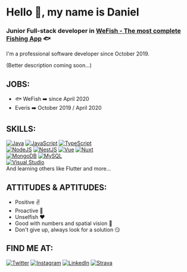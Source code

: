 # Hello 👋, my name is Daniel 
### Junior Full-stack developer in [WeFish - The most complete Fishing App](https://wefish.app/) 🐟

I'm a professional software developer since October 2019.

(Better description coming soon...)

## JOBS:
- 🐟 WeFish ➡️ since April 2020
- Everis ➡️ October 2019 / April 2020

## SKILLS:
[![Java](https://img.shields.io/badge/Java-007396?style=for-the-badge&logo=java&logoColor=white&labelColor=101010)]()
[![JavaScript](https://img.shields.io/badge/JavaScript-F7DF1E?style=for-the-badge&logo=javascript&logoColor=white&labelColor=101010)]()
[![TypeScript](https://img.shields.io/badge/TypeScript-0B1DFF?style=for-the-badge&logo=typescript&logoColor=white&labelColor=101010)]()
</br>
[![NodeJS](https://img.shields.io/badge/Node.JS-339933?style=for-the-badge&logo=node.js&logoColor=white&labelColor=101010)]()
[![NestJS](https://img.shields.io/badge/NestJS-FC0000?style=for-the-badge&logo=nestjs&logoColor=white&labelColor=101010)]()
[![Vue](https://img.shields.io/badge/Vue-4fc08d?style=for-the-badge&logo=vue.js&logoColor=white&labelColor=101010)]()
[![Nuxt](https://img.shields.io/badge/Nuxt-00c58e?style=for-the-badge&logo=nuxt.js&logoColor=white&labelColor=101010)]()
</br>
[![MongoDB](https://img.shields.io/badge/MongoDB-47A248?style=for-the-badge&logo=mongodb&logoColor=white&labelColor=101010)]()
[![MySQL](https://img.shields.io/badge/MySQL-4479A1?style=for-the-badge&logo=mysql&logoColor=white&labelColor=101010)]()
</br>
[![Visual Studio](https://img.shields.io/badge/VisualStudioCode-0066B8?style=for-the-badge&logo=visual-studio-code&logoColor=white&labelColor=101010)]()
</br>
And learning others like Flutter and more...

## ATTITUDES & APTITUDES: 
- Positive ✌️
- Proactive 💪
- Unselfish ❤️
- Good with numbers and spatial vision 🔢
- Don't give up, always look for a solution 😏

## FIND ME AT:
[![Twitter](https://img.shields.io/badge/Twitter-@carmona44-1DA1F2?style=for-the-badge&logo=twitter&logoColor=white&labelColor=101010)](https://twitter.com/Carmona44)
[![Instagram](https://img.shields.io/badge/Instagram-@carmona44-E4405F?style=for-the-badge&logo=instagram&logoColor=white&labelColor=101010)](https://www.instagram.com/carmona44/)
[![LinkedIn](https://img.shields.io/badge/LinkedIn-Daniel_Carmona-0077B5?style=for-the-badge&logo=linkedin&logoColor=white&labelColor=101010)](https://www.linkedin.com/in/daniel-carmona-alarc%C3%B3n-46045ab1/)
[![Strava](https://img.shields.io/badge/Strava-Daniel_Carmona-fc5200?style=for-the-badge&logo=strava&logoColor=white&labelColor=101010)](https://www.strava.com/athletes/6878230)
